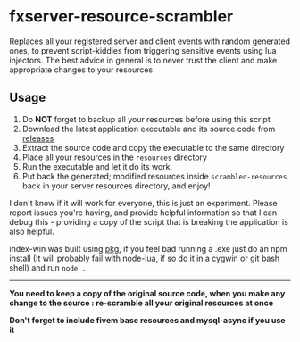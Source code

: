 # fxserver-resource-scrambler
Replaces all your registered server and client events with random generated ones, to prevent script-kiddies from triggering sensitive events using lua injectors.
The best advice in general is to never trust the client and make appropriate changes to your resources

## Usage
1. Do **NOT** forget to backup all your resources before using this script
2. Download the latest application executable and its source code from [releases](https://github.com/indilo53/fxserver-resource-scrambler/releases/latest)
3. Extract the source code and copy the executable to the same directory
4. Place all your resources in the `resources` directory
5. Run the executable and let it do its work.
6. Put back the generated; modified resources inside `scrambled-resources` back in your server resources directory, and enjoy!

I don't know if it will work for everyone, this is just an experiment. Please report issues you're having, and provide helpful information so that I can debug this - providing a copy of the script that is breaking the application is also helpful.

index-win was built using [pkg](https://github.com/zeit/pkg), if you feel bad running a .exe just do an npm install (It will probably fail with node-lua, if so do it in a cygwin or git bash shell) and run ```node .```.

---

**You need to keep a copy of the original source code, when you make any change to the source : re-scramble all your original resources at once**

**Don't forget to include fivem base resources and mysql-async if you use it**
